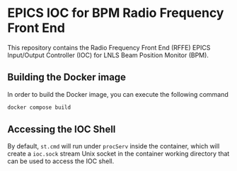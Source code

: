 # EPICS IOC for BPM Radio Frequency Front End

This repository contains the Radio Frequency Front End (RFFE) EPICS Input/Output
Controller (IOC) for LNLS Beam Position Monitor (BPM).

## Building the Docker image

In order to build the Docker image, you can execute the following command

```bash
docker compose build
```

## Accessing the IOC Shell

By default, `st.cmd` will run under `procServ` inside the container, which will
create a `ioc.sock` stream Unix socket in the container working directory that
can be used to access the IOC shell.

